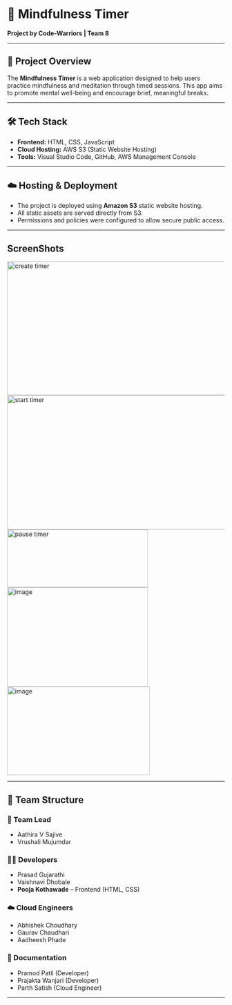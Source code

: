 # 🌿 Mindfulness Timer  
**Project by Code-Warriors | Team 8**

---

## 🧘 Project Overview  
The **Mindfulness Timer** is a web application designed to help users practice mindfulness and meditation through timed sessions. This app aims to promote mental well-being and encourage brief, meaningful breaks.

---

## 🛠 Tech Stack  
- **Frontend:** HTML, CSS, JavaScript  
- **Cloud Hosting:** AWS S3 (Static Website Hosting)  
- **Tools:** Visual Studio Code, GitHub, AWS Management Console

---

## ☁️ Hosting & Deployment  
- The project is deployed using **Amazon S3** static website hosting.  
- All static assets are served directly from S3.  
- Permissions and policies were configured to allow secure public access.

---

## ScreenShots
<img width="664" height="310" alt="create timer" src="https://github.com/user-attachments/assets/d6cb1257-6fc5-494b-9ce7-bbc95e6c9e27" />
<img width="675" height="311" alt="start timer" src="https://github.com/user-attachments/assets/89513ee0-c547-47a6-bb1e-b6bd61a4717b" />


<img width="326" height="134" alt="pause timer" src="https://github.com/user-attachments/assets/fe09c021-37ea-418b-8f24-151702af9484" />


<img width="326" height="230" alt="image" src="https://github.com/user-attachments/assets/5f584140-56f3-40ee-b32a-bed260119985" />


<img width="330" height="205" alt="image" src="https://github.com/user-attachments/assets/1c355940-2ae8-4b9a-a47c-56da0abdf731" />


---

## 👥 Team Structure  

### 🔹 Team Lead  
- Aathira V Sajive  
- Vrushali Mujumdar

### 👨‍💻 Developers  
- Prasad Gujarathi  
- Vaishnavi Dhobale  
- **Pooja Kothawade** – Frontend (HTML, CSS)

### ☁️ Cloud Engineers  
- Abhishek Choudhary  
- Gaurav Chaudhari  
- Aadheesh Phade

### 📄 Documentation  
- Pramod Patil (Developer)  
- Prajakta Wanjari (Developer)  
- Parth Satish (Cloud Engineer)

---
